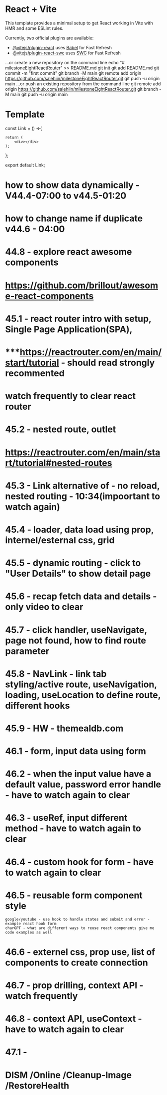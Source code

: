 # React + Vite

This template provides a minimal setup to get React working in Vite with HMR and some ESLint rules.

Currently, two official plugins are available:

- [@vitejs/plugin-react](https://github.com/vitejs/vite-plugin-react/blob/main/packages/plugin-react/README.md) uses [Babel](https://babeljs.io/) for Fast Refresh
- [@vitejs/plugin-react-swc](https://github.com/vitejs/vite-plugin-react-swc) uses [SWC](https://swc.rs/) for Fast Refresh


…or create a new repository on the command line
echo "# milestoneEightReactRouter" >> README.md
git init
git add README.md
git commit -m "first commit"
git branch -M main
git remote add origin https://github.com/salehiin/milestoneEightReactRouter.git
git push -u origin main
…or push an existing repository from the command line
git remote add origin https://github.com/salehiin/milestoneEightReactRouter.git
git branch -M main
git push -u origin main



# Template
const Link = () =>{

    

    return (
        <div></div>
    );
};

export default Link;

# how to show data dynamically - V44.4-07:00 to v44.5-01:20
# how to change name if duplicate v44.6 - 04:00

# 44.8 - explore react awesome components
#   https://github.com/brillout/awesome-react-components

# 45.1 - react router intro with setup, Single Page Application(SPA),
#   ***https://reactrouter.com/en/main/start/tutorial - should read strongly recommented   
#   watch frequently to clear react router

# 45.2 - nested route, outlet
#   https://reactrouter.com/en/main/start/tutorial#nested-routes

# 45.3 - Link alternative of <a> - no reload, nested routing - 10:34(impoortant to watch again)
# 45.4 - loader, data load using prop, internel/esternal css, grid
# 45.5 - dynamic routing - click to "User Details" to show detail page
# 45.6 - recap fetch data and details - only video to clear
# 45.7 - click handler, useNavigate, page not found, how to find route parameter
# 45.8 - NavLink - link tab styling/active route, useNavigation, loading, useLocation to define route, different hooks
# 45.9 - HW - themealdb.com 

#           <!-- BASIC FORM SUBMIT -->
# 46.1 - form, input data using form
# 46.2 - when the input value have a default value, password error handle - have to watch again to clear
# 46.3 - useRef, input different method  - have to watch again to clear
# 46.4 - custom hook for form  - have to watch again to clear
# 46.5 - reusable form component style
    google/youtube - use hook to handle states and submit and error - example react hook form
    charGPT - what are different ways to reuse react components give me code examples as well
# 46.6 - externel css, prop use, list of components to create connection
# 46.7 - prop drilling, context API - watch frequently
# 46.8 - context API, useContext - have to watch again to clear   

# 47.1 - 
    







# DISM /Online /Cleanup-Image /RestoreHealth
